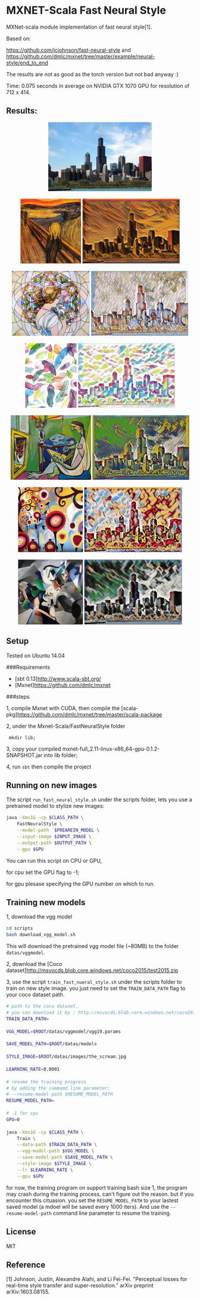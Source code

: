 # MXNET-Scala Fast Neural Style
MXNet-scala module implementation of fast neural style[1].

Based on: 

https://github.com/jcjohnson/fast-neural-style and https://github.com/dmlc/mxnet/tree/master/example/neural-style/end_to_end

The results are not as good as the torch version but not bad anyway :)

Time: 0.075 seconds in average on NVIDIA GTX 1070 GPU for resolution of 712 x 414.

## Results:

<div align='center'>
  <img src='datas/images/chicago.jpg' height="185px">
</div>
<br>
<div align='center'>
  <img src='datas/images/the_scream.jpg' height='174px'>
  <img src='datas/pretrain_models/scream/out.jpg' height="174px">
</div>
<br>
<div align='center'>
  <img src='datas/images/mosaic.jpg' height='174px'>
  <img src='datas/pretrain_models/mosaic/out.jpg' height="174px">
</div>
<br>
<div align='center'>
  <img src='datas/images/feathers.jpg' height='173px'>
  <img src='datas/pretrain_models/feathers/out.jpg' height="173px">
</div>
<br>
<div align='center'>
  <img src='datas/images/la_muse.jpg' height='173px'>
  <img src='datas/pretrain_models/la_muse/out.jpg' height="173px">
</div>
<br>
<div align='center'>
  <img src='datas/images/candy.jpg' height='174px'>
  <img src='datas/pretrain_models/candy/out.jpg' height="174px">
</div>
<br>
<div align='center'>
  <img src='datas/images/udnie.jpg' height='174px'>
  <img src='datas/pretrain_models/udnie/out.jpg' height="174px">
</div>


## Setup
Tested on Ubuntu 14.04

###Requirements

* [sbt 0.13]http://www.scala-sbt.org/
* [Mxnet]https://github.com/dmlc/mxnet

###steps

1, compile Mxnet with CUDA, then compile the [scala-pkg]https://github.com/dmlc/mxnet/tree/master/scala-package

2, under the Mxnet-Scala/FastNeuralStyle folder 
```bah
 mkdir lib;
```
3, copy your compiled mxnet-full_2.11-linux-x86_64-gpu-0.1.2-SNAPSHOT.jar into lib folder;

4, run `sbt` then compile the project

## Running on new images
The script `run_fast_neural_style.sh` under the scripts folder, lets you use a pretrained model to stylize new images:

```bash
java -Xmx1G -cp $CLASS_PATH \
	FastNeuralStyle \
	--model-path  $PREAREIN_MODEL \
	--input-image $INPUT_IMAGE \
	--output-path $OUTPUT_PATH \
	--gpu $GPU
```
You can run this script on CPU or GPU, 

for cpu set the GPU flag to -1;

for gpu plesase specifying the GPU number on which to run.

## Training new models

1, download the vgg model 

```bash
cd scripts
bash download_vgg_model.sh
```
This will download the pretrained vgg model file (~80MB) to the folder `datas/vggmodel`.

2, download the [Coco dataset]http://msvocds.blob.core.windows.net/coco2015/test2015.zip

3, use the script `train_fast_nueral_style.sh` under the scripts folder to train on new style image.
you just need to set the `TRAIN_DATA_PATH` flag to your coco dataset path.

```bash
# path to the coco dataset,
# you can download it by : http://msvocds.blob.core.windows.net/coco2015/test2015.zip
TRAIN_DATA_PATH=

VGG_MODEL=$ROOT/datas/vggmodel/vgg19.params

SAVE_MODEL_PATH=$ROOT/datas/models

STYLE_IMAGE=$ROOT/datas/images/the_scream.jpg

LEARNING_RATE=0.0001

# resume the training progress
# by adding the commamd line parameter: 
# --resume-model-path $RESUME_MODEL_PATH
RESUME_MODEL_PATH=

# -1 for cpu
GPU=0

java -Xmx1G -cp $CLASS_PATH \
	Train \
	--data-path $TRAIN_DATA_PATH \
	--vgg-model-path $VGG_MODEL \
	--save-model-path $SAVE_MODEL_PATH \
	--style-image $STYLE_IMAGE \
	--lr $LEARNING_RATE \
	--gpu $GPU
```
for now, the training program on support training bash size 1, the program may crash during the training process, 
can't figure out the reason. but if you encounter this cituasion. you set the `RESUME_MODEL_PATH` to your lastest 
saved model (a mdoel will be saved every 1000 iters). And use the `--resume-model-path` command line
parameter to resume the training.

## License
MIT

## Reference
[1] Johnson, Justin, Alexandre Alahi, and Li Fei-Fei. "Perceptual losses for real-time style transfer and super-resolution." arXiv preprint arXiv:1603.08155.

